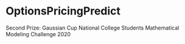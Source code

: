 # OptionsPricingPredict
Second Prize: Gaussian Cup National College Students Mathematical Modeling Challenge 2020 
